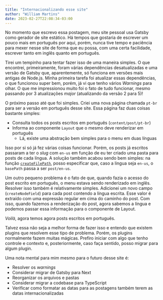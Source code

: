 ```yaml
---
title: "Internacionalizando esse site"
author: "William Martins"
date: 2023-02-27T22:08:34-03:00
---
```


No momento que escrevo essa postagem, meu site pessoal usa Gatsby como gerador
de site estático. Há tempos que gostaria de escrever um pouco mais em português
por aqui, porém, nunca tive tempo e paciência para mexer nesse site de forma que
eu possa, com uma certa facilidade, escrever tanto em inglês quanto em
português.

Tirei um tempinho para tentar fazer isso de uma maneira simples. O que
encontrei, primeiramente, foram várias dependências desatualizadas e uma versão
de Gatsby que, aparentemente, só funciona em versões mais antigas de Node.js.
Minha primeira tarefa foi atualizar essas dependências, o que funcionou super
bem, porém, já vi que tenho vários _Warnings_ para olhar. O que me impressionou
muito foi o fato de tudo funcionar, mesmo passando por 3 atualizações _major_
(atualizando da versão 2 para 5)!

O próximo passo até que foi simples. Criei uma nova página chamada `pt-br` para
ser a versão em português desse site. Essa página faz duas coisas bastante
simples:

- Consulta todos os posts escritos em português (`content/post/pt-br`)
- Informa ao componente `Layout` que o mesmo deve renderizar em português
  - Lá, existe uma abstração bem simples para o menu em duas línguas

Isso por si só já fez várias coisas funcionar. Porém, os posts já escritos
passaram a ter o _slug_ com `en-us` em função de eu ter criado uma pasta para
posts de cada língua. A solução também acabou sendo bem simples: na função
[`createFilePath`](https://www.gatsbyjs.com/plugins/gatsby-source-filesystem/?=files#createfilepath),
posso especificar que, caso a lingua seja `en-us`, o `basePath` passa a ser
`post/en-us`.

Um outro pequeno problema é o fato de que, quando fazia o acesso do post escrito
em português, o menu estava sendo renderizado em inglês. Resolver isso também é
relativamente simples. Adicionei um novo campo (`createNodeField`) para cada
post contendo a língua escrita. Esse valor é extraído com uma expressão regular
em cima do caminho do post. Com isso, quando fazemos a renderização do post,
agora sabemos a língua e podemos passar essa informação para o componente de
Layout.

_Voilà_, agora temos agora posts escritos em português.

Talvez essa não seja a melhor forma de fazer isso e entendo que existem plugins
que resolvem esse tipo de problema. Porém, os plugins normalmente fazem muitas
mágicas. Prefiro iniciar com algo que tenho controle e contexto e,
posteriormente, caso faça sentido, posso migrar para algum plugin.

Uma nota mental para mim mesmo para o futuro desse site é:

- Resolver os _warnings_
- Considerar migrar de Gatsby para Next
- Reorganizar os arquivos e pastas
- Considerar migrar a codebase para TypeScript
- Verificar como formatar as datas para as postagens também terem as datas
internacionalizadas
